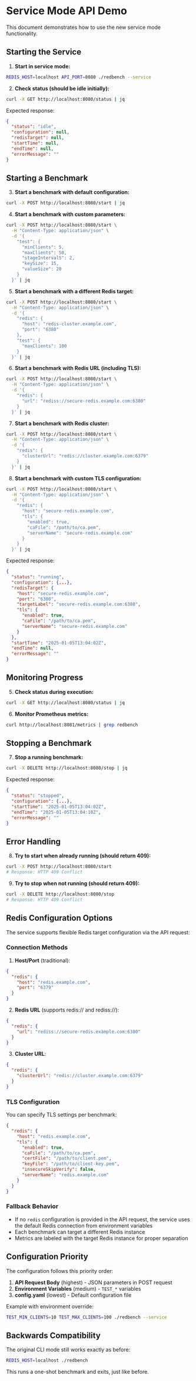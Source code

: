 # Service Mode API Demo

This document demonstrates how to use the new service mode functionality.

## Starting the Service

1. **Start in service mode:**
```bash
REDIS_HOST=localhost API_PORT=8080 ./redbench --service
```

2. **Check status (should be idle initially):**
```bash
curl -X GET http://localhost:8080/status | jq
```

Expected response:
```json
{
  "status": "idle",
  "configuration": null,
  "redisTarget": null,
  "startTime": null,
  "endTime": null,
  "errorMessage": ""
}
```

## Starting a Benchmark

3. **Start a benchmark with default configuration:**
```bash
curl -X POST http://localhost:8080/start | jq
```

4. **Start a benchmark with custom parameters:**
```bash
curl -X POST http://localhost:8080/start \
  -H "Content-Type: application/json" \
  -d '{
    "test": {
      "minClients": 5,
      "maxClients": 50,
      "stageIntervalS": 2,
      "keySize": 15,
      "valueSize": 20
    }
  }' | jq
```

5. **Start a benchmark with a different Redis target:**
```bash
curl -X POST http://localhost:8080/start \
  -H "Content-Type: application/json" \
  -d '{
    "redis": {
      "host": "redis-cluster.example.com",
      "port": "6380"
    },
    "test": {
      "maxClients": 100
    }
  }' | jq
```

6. **Start a benchmark with Redis URL (including TLS):**
```bash
curl -X POST http://localhost:8080/start \
  -H "Content-Type: application/json" \
  -d '{
    "redis": {
      "url": "rediss://secure-redis.example.com:6380"
    }
  }' | jq
```

7. **Start a benchmark with Redis cluster:**
```bash
curl -X POST http://localhost:8080/start \
  -H "Content-Type: application/json" \
  -d '{
    "redis": {
      "clusterUrl": "redis://cluster.example.com:6379"
    }
  }' | jq
```

8. **Start a benchmark with custom TLS configuration:**
```bash
curl -X POST http://localhost:8080/start \
  -H "Content-Type: application/json" \
  -d '{
    "redis": {
      "host": "secure-redis.example.com",
      "tls": {
        "enabled": true,
        "caFile": "/path/to/ca.pem",
        "serverName": "secure-redis.example.com"
      }
    }
  }' | jq
```

Expected response:
```json
{
  "status": "running",
  "configuration": {...},
  "redisTarget": {
    "host": "secure-redis.example.com",
    "port": "6380",
    "targetLabel": "secure-redis.example.com:6380",
    "tls": {
      "enabled": true,
      "caFile": "/path/to/ca.pem",
      "serverName": "secure-redis.example.com"
    }
  },
  "startTime": "2025-01-05T13:04:02Z",
  "endTime": null,
  "errorMessage": ""
}
```

## Monitoring Progress

5. **Check status during execution:**
```bash
curl -X GET http://localhost:8080/status | jq
```

6. **Monitor Prometheus metrics:**
```bash
curl http://localhost:8081/metrics | grep redbench
```

## Stopping a Benchmark

7. **Stop a running benchmark:**
```bash
curl -X DELETE http://localhost:8080/stop | jq
```

Expected response:
```json
{
  "status": "stopped",
  "configuration": {...},
  "startTime": "2025-01-05T13:04:02Z",
  "endTime": "2025-01-05T13:04:10Z",
  "errorMessage": ""
}
```

## Error Handling

8. **Try to start when already running (should return 409):**
```bash
curl -X POST http://localhost:8080/start
# Response: HTTP 409 Conflict
```

9. **Try to stop when not running (should return 409):**
```bash
curl -X DELETE http://localhost:8080/stop
# Response: HTTP 409 Conflict
```

## Redis Configuration Options

The service supports flexible Redis target configuration via the API request:

### Connection Methods

1. **Host/Port** (traditional):
```json
{
  "redis": {
    "host": "redis.example.com",
    "port": "6379"
  }
}
```

2. **Redis URL** (supports redis:// and rediss://):
```json
{
  "redis": {
    "url": "rediss://secure-redis.example.com:6380"
  }
}
```

3. **Cluster URL**:
```json
{
  "redis": {
    "clusterUrl": "redis://cluster.example.com:6379"
  }
}
```

### TLS Configuration

You can specify TLS settings per benchmark:

```json
{
  "redis": {
    "host": "redis.example.com",
    "tls": {
      "enabled": true,
      "caFile": "/path/to/ca.pem",
      "certFile": "/path/to/client.pem",
      "keyFile": "/path/to/client-key.pem",
      "insecureSkipVerify": false,
      "serverName": "redis.example.com"
    }
  }
}
```

### Fallback Behavior

- If no `redis` configuration is provided in the API request, the service uses the default Redis connection from environment variables
- Each benchmark can target a different Redis instance
- Metrics are labeled with the target Redis instance for proper separation

## Configuration Priority

The configuration follows this priority order:
1. **API Request Body** (highest) - JSON parameters in POST request
2. **Environment Variables** (medium) - `TEST_*` variables  
3. **config.yaml** (lowest) - Default configuration file

Example with environment override:
```bash
TEST_MIN_CLIENTS=10 TEST_MAX_CLIENTS=100 ./redbench --service
```

## Backwards Compatibility

The original CLI mode still works exactly as before:
```bash
REDIS_HOST=localhost ./redbench
```

This runs a one-shot benchmark and exits, just like before.